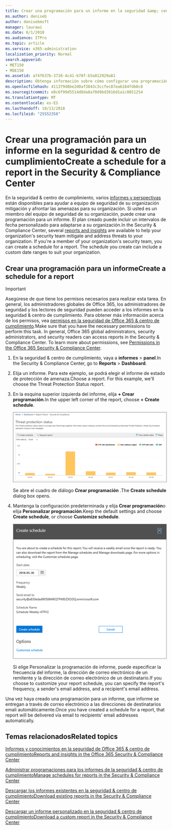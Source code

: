 ```yaml
---
title: Crear una programación para un informe en la seguridad &amp; centro de cumplimiento
ms.author: deniseb
author: denisebmsft
manager: laurawi
ms.date: 6/1/2018
ms.audience: ITPro
ms.topic: article
ms.service: o365-administration
localization_priority: Normal
search.appverid:
- MET150
- MOE150
ms.assetid: a74f637b-3710-4c41-b70f-b5a812929a81
description: Obtenga información sobre cómo configurar una programación para un informe en la seguridad &amp; centro de cumplimiento.
ms.openlocfilehash: 411379d0be2d0af3843c3ccfec87ea6184fdb0c8
ms.sourcegitcommit: e0c6f99d5514d8da8a70d9bd3616d1a1c0851254
ms.translationtype: MT
ms.contentlocale: es-ES
ms.lasthandoff: 10/13/2018
ms.locfileid: "25552358"
---
```

# <a name="create-a-schedule-for-a-report-in-the-security-amp-compliance-center"></a><span data-ttu-id="c7438-103">Crear una programación para un informe en la seguridad &amp; centro de cumplimiento</span><span class="sxs-lookup"><span data-stu-id="c7438-103">Create a schedule for a report in the Security &amp; Compliance Center</span></span>

<span data-ttu-id="c7438-p101">En la seguridad &amp; centro de cumplimiento, varios [informes y perspectivas](reports-and-insights-in-security-and-compliance.md) están disponibles para ayudar a equipo de seguridad de su organización mitigación y afrontar las amenazas para su organización. Si usted es un miembro del equipo de seguridad de su organización, puede crear una programación para un informe. El plan creado puede incluir un intervalos de fecha personalizado para adaptarse a su organización.</span><span class="sxs-lookup"><span data-stu-id="c7438-p101">In the Security &amp; Compliance Center, several [reports and insights](reports-and-insights-in-security-and-compliance.md) are available to help your organization's security team mitigate and address threats to your organization. If you're a member of your organization's security team, you can create a schedule for a report. The schedule you create can include a custom date ranges to suit your organization.</span></span> 
  
## <a name="create-a-schedule-for-a-report"></a><span data-ttu-id="c7438-107">Crear una programación para un informe</span><span class="sxs-lookup"><span data-stu-id="c7438-107">Create a schedule for a report</span></span>

> [!IMPORTANT]
> <span data-ttu-id="c7438-p102">Asegúrese de que tiene los permisos necesarios para realizar esta tarea. En general, los administradores globales de Office 365, los administradores de seguridad y los lectores de seguridad pueden acceder a los informes en la seguridad &amp; centro de cumplimiento. Para obtener más información acerca de los permisos, vea [permisos en la seguridad de Office 365 &amp; centro de cumplimiento](permissions-in-the-security-and-compliance-center.md).</span><span class="sxs-lookup"><span data-stu-id="c7438-p102">Make sure that you have the necessary permissions to perform this task. In general, Office 365 global administrators, security administrators, and security readers can access reports in the Security &amp; Compliance Center. To learn more about permissions, see [Permissions in the Office 365 Security &amp; Compliance Center](permissions-in-the-security-and-compliance-center.md).</span></span>
  
1. <span data-ttu-id="c7438-111">En la seguridad &amp; centro de cumplimiento, vaya a **informes** \> **panel**.</span><span class="sxs-lookup"><span data-stu-id="c7438-111">In the Security &amp; Compliance Center, go to **Reports** \> **Dashboard**.</span></span>
    
2. <span data-ttu-id="c7438-p103">Elija un informe. Para este ejemplo, se podrá elegir el informe de estado de protección de amenaza.</span><span class="sxs-lookup"><span data-stu-id="c7438-p103">Choose a report. For this example, we'll choose the Threat Protection Status report.</span></span>
    
3. <span data-ttu-id="c7438-114">En la esquina superior izquierda del informe, elija **+ Crear programación**.</span><span class="sxs-lookup"><span data-stu-id="c7438-114">In the upper left corner of the report, choose **+ Create schedule**.</span></span>
    
    ![Puede crear una programación para los informes en la seguridad &amp; centro de cumplimiento](media/2311327c-14f6-4a17-b604-0c9ff2d485d1.png)
  
    <span data-ttu-id="c7438-116">Se abre el cuadro de diálogo **Crear programación** .</span><span class="sxs-lookup"><span data-stu-id="c7438-116">The **Create schedule** dialog box opens.</span></span> 
    
4. <span data-ttu-id="c7438-117">Mantenga la configuración predeterminada y elija **Crear programación**o elija **Personalizar programación**.</span><span class="sxs-lookup"><span data-stu-id="c7438-117">Keep the default settings and choose **Create schedule**, or choose **Customize schedule**.</span></span>
    
    ![Puede usar la configuración predeterminada o personalizar la programación de un informe](media/04fac327-8f73-4711-8319-58c11880fd96.png)
  
    <span data-ttu-id="c7438-119">Si elige Personalizar la programación de informe, puede especificar la frecuencia del informe, la dirección de correo electrónico de un remitente y la dirección de correo electrónico de un destinatario.</span><span class="sxs-lookup"><span data-stu-id="c7438-119">If you choose to customize your report schedule, you can specify the report's frequency, a sender's email address, and a recipient's email address.</span></span> 
    
<span data-ttu-id="c7438-120">Una vez haya creado una programación para un informe, que informe se entregan a través de correo electrónico a las direcciones de destinatarios emali automáticamente.</span><span class="sxs-lookup"><span data-stu-id="c7438-120">Once you have created a schedule for a report, that report will be delivered via email to recipients' emali addresses automatically.</span></span> 
  
## <a name="related-topics"></a><span data-ttu-id="c7438-121">Temas relacionados</span><span class="sxs-lookup"><span data-stu-id="c7438-121">Related topics</span></span>

[<span data-ttu-id="c7438-122">Informes y conocimientos en la seguridad de Office 365 &amp; centro de cumplimiento</span><span class="sxs-lookup"><span data-stu-id="c7438-122">Reports and insights in the Office 365 Security &amp; Compliance Center</span></span>](reports-and-insights-in-security-and-compliance.md)
  
[<span data-ttu-id="c7438-123">Administrar programaciones para los informes de la seguridad &amp; centro de cumplimiento</span><span class="sxs-lookup"><span data-stu-id="c7438-123">Manage schedules for reports in the Security &amp; Compliance Center</span></span>](manage-schedules-for-multiple-reports.md)
  
[<span data-ttu-id="c7438-124">Descargar los informes existentes en la seguridad &amp; centro de cumplimiento</span><span class="sxs-lookup"><span data-stu-id="c7438-124">Download existing reports in the Security &amp; Compliance Center</span></span>](download-existing-reports.md)
  
[<span data-ttu-id="c7438-125">Descargar un informe personalizado en la seguridad &amp; centro de cumplimiento</span><span class="sxs-lookup"><span data-stu-id="c7438-125">Download a custom report in the Security &amp; Compliance Center</span></span>](set-up-and-download-a-custom-report.md)
  

